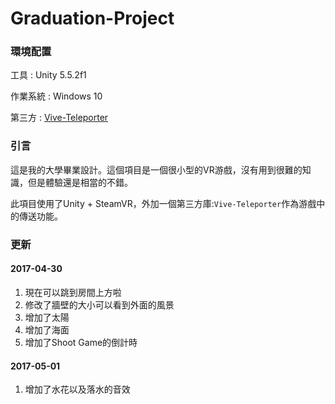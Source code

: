 # Graduation-Project
### 環境配置

工具 : Unity 5.5.2f1

作業系統 : Windows 10

第三方 : [Vive-Teleporter](https://github.com/Flafla2/Vive-Teleporter)



### 引言

這是我的大學畢業設計。這個項目是一個很小型的VR游戲，沒有用到很難的知識，但是體驗還是相當的不錯。

此項目使用了Unity + SteamVR，外加一個第三方庫:`Vive-Teleporter`作為游戲中的傳送功能。




### 更新
#### 2017-04-30
1. 現在可以跳到房間上方啦
2. 修改了牆壁的大小可以看到外面的風景
3. 增加了太陽
4. 增加了海面
5. 增加了Shoot Game的倒計時



#### 2017-05-01

1. 增加了水花以及落水的音效